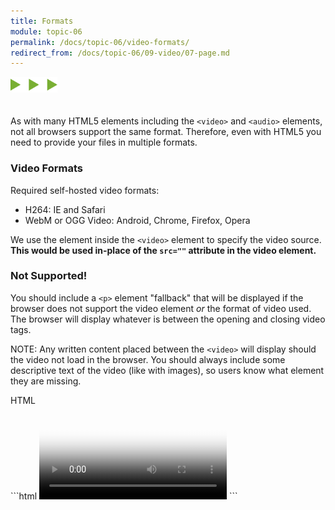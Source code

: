 ```yaml
---
title: Formats
module: topic-06
permalink: /docs/topic-06/video-formats/
redirect_from: /docs/topic-06/09-video/07-page.md
---
```


<img src="./../../../img/arrow-divider.svg" style="width: 75px; border: none; margin: 0px 0 20px 0" />

As with many HTML5 elements including the `<video>` and `<audio>` elements, not all browsers support the same format. Therefore, even with HTML5 you need to provide your files in multiple formats.

### Video Formats
Required self-hosted video formats:

- H264: IE and Safari
- WebM or OGG Video: Android, Chrome, Firefox, Opera

We use the <source /> element inside the `<video>` element to specify the video source. **This would be used in-place of the `src=""` attribute in the video element.**


### Not Supported!

You should include a `<p>` element "fallback" that will be displayed if the browser does not support the video element _or_ the format of video used. The browser will display whatever is between the opening and closing video tags.

<span class="label label-info">NOTE:</span> Any written content placed between the `<video>` will display should the video not load in the browser. You should always include some descriptive text of the video (like with images), so users know what element they are missing.

<div id="code-heading">HTML</div>
```html
<video src="#" poster="#" width="..." height="..." preload controls>
  <p>A video of a puppy playing in the snow.</p>
  <p>Sorry, your browser doesn't support embedded videos, but don't worry, you can <a href="./media/videofile.webm">download it</a> and watch it with your favorite video player!</p>
</video>
```
